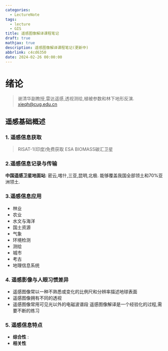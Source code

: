 ```yaml
---
categories:
  - LectureNote
tags:
  - lecture
  - GIS
title: 遥感图像解译课程笔记
draft: true
mathjax: true
description: 遥感图像解译课程笔记(更新中)
abbrlink: c4cd6350
date: 2024-02-26 00:00:00
---
```

# 绪论
> 谢清华副教授,雷达遥感,透视测绘,植被参数和林下地形反演.
xieqh@cug.edu.cn
## 遥感基础概述
### 1. 遥感信息获取
> RISAT-1(印度)免费获取
> ESA BIOMASS碳汇卫星
### 2.遥感信息记录与传输
**中国遥感卫星地面站**: 密云,喀什,三亚,昆明,北极. 能够覆盖我国全部领土和70%亚洲领土.
### 3.遥感信息应用
- 林业
- 农业
- 水文与海洋
- 国土资源
- 气象
- 环境检测
- 测绘
- 城市
- 考古
- 地理信息系统
### 4. 遥感影像与人眼习惯差异
- 遥感图像常以一种不熟悉或变化的比例尺和分辨率描述地球表面
- 遥感图像拥有不同的透视
- 遥感图像常用可见光以外的电磁波谱段
遥感图像解译是一个经验化的过程,需要不断的练习
### 5. 遥感信息特点
- **综合性** : 
- **相关性**
